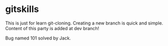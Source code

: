 # gitskills

This is just for learn git-cloning.
Creating a new branch is quick and simple.
Content of this party is added at dev branch!

Bug named 101 solved by Jack.
